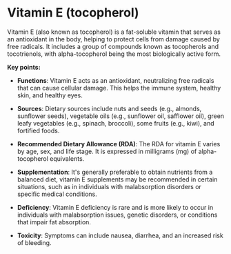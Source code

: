 # Vitamin E (tocopherol)

Vitamin E (also known as tocopherol) is a fat-soluble vitamin that serves as an antioxidant in the body, helping to protect cells from damage caused by free radicals. It includes a group of compounds known as tocopherols and tocotrienols, with alpha-tocopherol being the most biologically active form.

**Key points:**

* **Functions**: Vitamin E acts as an antioxidant, neutralizing free radicals that can cause cellular damage. This helps the immune system, healthy skin, and healthy eyes.

* **Sources**: Dietary sources include nuts and seeds (e.g., almonds, sunflower seeds), vegetable oils (e.g., sunflower oil, safflower oil), green leafy vegetables (e.g., spinach, broccoli), some fruits (e.g., kiwi), and fortified foods.

* **Recommended Dietary Allowance (RDA)**: The RDA for vitamin E varies by age, sex, and life stage. It is expressed in milligrams (mg) of alpha-tocopherol equivalents.

* **Supplementation**: It's generally preferable to obtain nutrients from a balanced diet, vitamin E supplements may be recommended in certain situations, such as in individuals with malabsorption disorders or specific medical conditions.

* **Deficiency**: Vitamin E deficiency is rare and is more likely to occur in individuals with malabsorption issues, genetic disorders, or conditions that impair fat absorption.

* **Toxicity**: Symptoms can include nausea, diarrhea, and an increased risk of bleeding.
